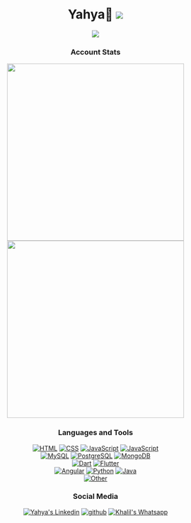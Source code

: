 
<h1 align="center" Heyo, I'm <a>Yahya</a>👋 <img src="https://komarev.com/ghpvc/?username=yahya971&style=flat-square"/>
</h1>

<p align="center">
    <img src="https://lanyard-profile-readme.vercel.app/api/295603752126119936" />
</p>
                           
<h3 align="center">Account Stats</h3>
<p align="center">
<img width=400 src="https://github-readme-stats.vercel.app/api?username=yahya971&count_private=true&show_icons=false&theme=dark" />
<img width=400 src="https://github-readme-stats.vercel.app/api/top-langs/?username=yahya971&langs_count=6&layout=compact&theme=dark&hide=css,html&hide_title=true">
</p>

<h3 align="center">Languages and Tools</h3>
<p align="center">
<a href="https://www.w3.org/html" target="_blank" rel="nofollow"><img alt="HTML" src="https://img.shields.io/badge/HTML5-E34F26?style=for-the-badge&logo=html5&logoColor=white" /></a>
<a href="https://www.w3schools.com/css" target="_blank" rel="nofollow"><img alt="CSS" src="https://img.shields.io/badge/CSS3-1572B6?style=for-the-badge&logo=css3&logoColor=white" /></a>
<a href="https://developer.mozilla.org/en-US/docs/Web/JavaScript" target="_blank" rel="nofollow"><img alt="JavaScript" src="https://img.shields.io/badge/JavaScript-323330?style=for-the-badge&logo=javascript&logoColor=F7DF1E" /></a>
<a href="https://developer.mozilla.org/en-US/docs/Web/JavaScript" target="_blank" rel="nofollow"><img alt="JavaScript" src="https://img.shields.io/badge/TypeScript-1572B6?style=for-the-badge&logo=typescript&logoColor=white" /></a>
<br>
<a href="https://www.mysql.com" target="_blank" rel="nofollow"><img alt="MySQL" src="https://img.shields.io/badge/MySQL-f29209?style=for-the-badge&logo=mysql&logoColor=white" /></a>
<a href="https://www.postgres.com" target="_blank" rel="nofollow"><img alt="PostgreSQL" src="https://img.shields.io/badge/Postgres-2f6792?style=for-the-badge&logo=postgresql&logoColor=white" /></a>
<a href="https://www.mongodb.com" target="_blank" rel="nofollow"><img alt="MongoDB" src="https://img.shields.io/badge/MongoDB-4EA94B?style=for-the-badge&logo=mongodb&logoColor=white" /></a>
<br>
<a href="https://www.dart.dev" target="_blank" rel="nofollow"><img alt="Dart" src="https://img.shields.io/badge/Dart-3776AB?style=for-the-badge&logo=dart" /></a>
<a href="https://www.flutter.dev" target="_blank" rel="nofollow"><img alt="Flutter" src="https://img.shields.io/badge/flutter-45d1fd?style=for-the-badge&logo=flutter&logoColor=white" /></a>
<br>
<a href="https://www.angular.io" target="_blank" rel="nofollow"><img alt="Angular" src="https://img.shields.io/badge/ANGULAR-E34F26?style=for-the-badge&logo=angular&logoColor=white" /></a>
<a href="https://www.python.org" target="_blank" rel="nofollow"><img alt="Python" src="https://img.shields.io/badge/Python-212121?style=for-the-badge&logo=python&logoColor=yellow" /></a>
<a href="https://www.java.com" target="_blank" rel="nofollow"><img alt="Java" src="https://img.shields.io/badge/Java-212121?style=for-the-badge&logo=java" /></a>
<br>
<a href="#" target="_blank" rel="nofollow"><img alt="Other" src="https://img.shields.io/badge/AND MORE...-323330?style=for-the-badge" /></a>


<h3 align="center">Social Media</h3>
<p align="center">
  <a href="https://www.linkedin.com/in/yahya-derbeli/" target="_blank" rel="nofollow"><img alt="Yahya's Linkedin" src="https://img.shields.io/badge/Linkedin-0a66c2?style=for-the-badge&logo=linkedin&logoColor=white" /></a>
  <a href="https://github.com/yahya971" target="_blank" rel="nofollow"><img alt="github" src="https://img.shields.io/badge/GitHub-100000?style=for-the-badge&logo=github&logoColor=white" /></a>
  <a href="https://wa.me/21650881362" target="_blank" rel="nofollow"><img alt="Khalil's Whatsapp" src="https://img.shields.io/badge/Whatsapp-128C7E?style=for-the-badge&logo=whatsapp&logoColor=white" /></a>
